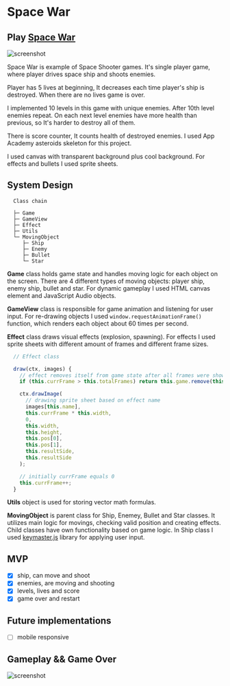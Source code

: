 # Space War

## Play [Space War](https://bohdan0.github.io/SpaceWar "Space War")

![screenshot](http://res.cloudinary.com/safenotes/image/upload/v1485313063/Screen_Shot_2017-01-24_at_6.56.20_PM_hz5puq.png)

Space War is example of Space Shooter games. It's single player game, where player drives space ship and shoots enemies. 

Player has 5 lives at beginning, It decreases each time player's ship is destroyed. When there are no lives game is over. 

I implemented 10 levels in this game with unique enemies. After 10th level enemies repeat. On each next level enemies have more health than previous, so It's harder to destroy all of them. 

There is score counter, It counts health of destroyed enemies. I used App Academy asteroids skeleton for this project.

I used canvas with transparent background plus cool background. For effects and bullets I used sprite sheets.

## System Design

```
  Class chain

  ├─ Game
  ├─ GameView
  ├─ Effect
  ├─ Utils
  └─ MovingObject 
     ├─ Ship
     ├─ Enemy
     ├─ Bullet
     └─ Star
```

**Game** class holds game state and handles moving logic for each object on the screen. There are 4 different types of moving objects: player ship, enemy ship, bullet and star. For dynamic gameplay I used HTML canvas element and JavaScript Audio objects.

**GameView** class is responsible for game animation and listening for user input. For re-drawing objects I used `window.requestAnimationFrame()` function, which renders each object about 60 times per second.

**Effect** class draws visual effects (explosion, spawning). For effects I used sprite sheets with different amount of frames and different frame sizes. 

```js
  // Effect class

  draw(ctx, images) {
    // effect removes itself from game state after all frames were shown
    if (this.currFrame > this.totalFrames) return this.game.remove(this);

    ctx.drawImage(
      // drawing sprite sheet based on effect name
      images[this.name],
      this.currFrame * this.width,
      0,
      this.width,
      this.height,
      this.pos[0],
      this.pos[1],
      this.resultSide,
      this.resultSide
    );

    // initially currFrame equals 0
    this.currFrame++;
  }
```

**Utils** object is used for storing vector math formulas.

**MovingObject** is parent class for Ship, Enemey, Bullet and Star classes. It utilizes main logic for movings, checking valid position and creating effects. Child classes have own functionality based on game logic. In Ship class I used [keymaster.js](https://github.com/madrobby/keymaster) library for applying user input.

## MVP

- [x] ship, can move and shoot
- [x] enemies, are moving and shooting
- [x] levels, lives and score
- [x] game over and restart

## Future implementations

- [ ] mobile responsive

## Gameplay && Game Over

![screenshot](http://res.cloudinary.com/safenotes/image/upload/v1485320511/Screen_Shot_2017-01-24_at_6.56.35_PM_yexeqt_jjmv99.png)